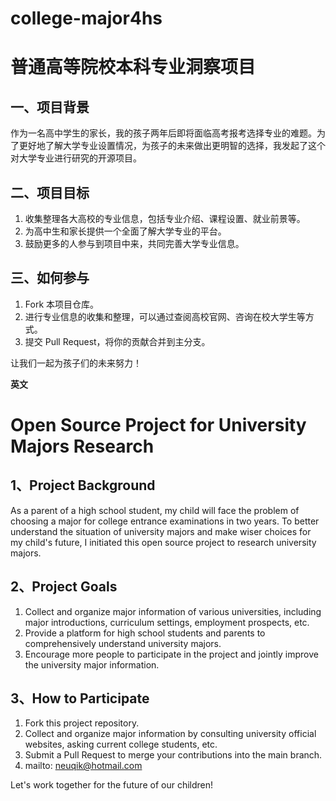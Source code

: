 # college-major4hs
# 普通高等院校本科专业洞察项目

## 一、项目背景
作为一名高中学生的家长，我的孩子两年后即将面临高考报考选择专业的难题。为了更好地了解大学专业设置情况，为孩子的未来做出更明智的选择，我发起了这个对大学专业进行研究的开源项目。

## 二、项目目标
1. 收集整理各大高校的专业信息，包括专业介绍、课程设置、就业前景等。
2. 为高中生和家长提供一个全面了解大学专业的平台。
3. 鼓励更多的人参与到项目中来，共同完善大学专业信息。

## 三、如何参与
1. Fork 本项目仓库。
2. 进行专业信息的收集和整理，可以通过查阅高校官网、咨询在校大学生等方式。
3. 提交 Pull Request，将你的贡献合并到主分支。

让我们一起为孩子们的未来努力！

**英文**

# Open Source Project for University Majors Research

## 1、Project Background
As a parent of a high school student, my child will face the problem of choosing a major for college entrance examinations in two years. To better understand the situation of university majors and make wiser choices for my child's future, I initiated this open source project to research university majors.

## 2、Project Goals
1. Collect and organize major information of various universities, including major introductions, curriculum settings, employment prospects, etc.
2. Provide a platform for high school students and parents to comprehensively understand university majors.
3. Encourage more people to participate in the project and jointly improve the university major information.

## 3、How to Participate
1. Fork this project repository.
2. Collect and organize major information by consulting university official websites, asking current college students, etc.
3. Submit a Pull Request to merge your contributions into the main branch.
4. mailto: neuqik@hotmail.com

Let's work together for the future of our children!
